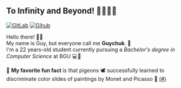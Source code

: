 ## To Infinity and Beyond! 👨🏻‍🚀🚀

[![GitLab](https://img.shields.io/badge/GitLab-guychuk-orange?logo=gitlab)](https://gitlab.com/guychuk)
[![Gihub](https://img.shields.io/badge/Academic%20Account-gmoalemm-brightgreen?logo=github)](https://github.com/gmoalemm)


Hello there! 👋🏻<br>
My name is Guy, but everyone call me **Guychuk**. 📛<br>
I'm a 22 years-old student currently pursuing a _Bachelor's degree in Computer Science_ at BGU 💻🐪 <br>

🌟 **My favorite fun fact** is that pigeons 🕊️ successfully learned to discriminate color slides of paintings by Monet and Picasso 🎨 [(#)](https://www.ncbi.nlm.nih.gov/pmc/articles/PMC1334394)
